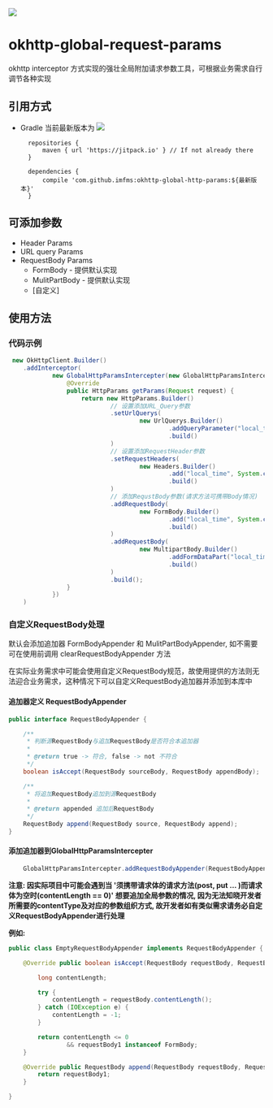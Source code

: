 [![](https://jitpack.io/v/imfms/okhttp-global-http-params.svg)](https://jitpack.io/#imfms/okhttp-global-http-params)


# okhttp-global-request-params

okhttp interceptor 方式实现的强壮全局附加请求参数工具，可根据业务需求自行调节各种实现

## 引用方式

- Gradle 当前最新版本为 [![](https://jitpack.io/v/imfms/okhttp-global-http-params.svg)](https://jitpack.io/#imfms/okhttp-global-http-params)


        repositories {
            maven { url 'https://jitpack.io' } // If not already there
        }
        
        dependencies {
            compile 'com.github.imfms:okhttp-global-http-params:${最新版本}'
        }

## 可添加参数
- Header Params
- URL query Params
- RequestBody Params
    - FormBody - 提供默认实现
    - MulitPartBody - 提供默认实现
    - [自定义]
    
## 使用方法

### 代码示例

~~~java
 new OkHttpClient.Builder()
    .addInterceptor(
            new GlobalHttpParamsIntercepter(new GlobalHttpParamsIntercepter.OnNeedHttpParams() {
                @Override
                public HttpParams getParams(Request request) {
                    return new HttpParams.Builder()
                            // 设置添加URL_Query参数
                            .setUrlQuerys(
                                    new UrlQuerys.Builder()
                                            .addQueryParameter("local_time", System.currentTimeMillis() + "")
                                            .build()
                            )
                            // 设置添加RequestHeader参数
                            .setRequestHeaders(
                                    new Headers.Builder()
                                            .add("local_time", System.currentTimeMillis() + "")
                                            .build()
                            )
                            // 添加RequstBody参数(请求方法可携带Body情况)
                            .addRequestBody(
                                    new FormBody.Builder()
                                            .add("local_time", System.currentTimeMillis() + "")
                                            .build()
                            )
                            .addRequestBody(
                                    new MultipartBody.Builder()
                                            .addFormDataPart("local_time", System.currentTimeMillis() + "")
                                            .build()
                            )
                            .build();
                }
            })
    )
~~~


### 自定义RequestBody处理

默认会添加追加器 FormBodyAppender 和 MulitPartBodyAppender, 如不需要可在使用前调用 clearRequestBodyAppender 方法

在实际业务需求中可能会使用自定义RequestBody规范，故使用提供的方法则无法迎合业务需求，这种情况下可以自定义RequestBody追加器并添加到本库中

#### 追加器定义 RequestBodyAppender
~~~java
public interface RequestBodyAppender {

    /**
     * 判断源RequestBody与追加RequestBody是否符合本追加器
     *
     * @return true -> 符合, false -> not 不符合
     */
    boolean isAccept(RequestBody sourceBody, RequestBody appendBody);

    /**
     * 将追加RequestBody追加到源RequestBody
     *
     * @return appended 追加后RequestBody
     */
    RequestBody append(RequestBody source, RequestBody append);
}
~~~

#### 添加追加器到GlobalHttpParamsIntercepter
~~~java
    GlobalHttpParamsIntercepter.addRequestBodyAppender(RequestBodyAppender appender);
~~~

**注意: 因实际项目中可能会遇到当 '须携带请求体的请求方法(post, put ... )而请求体为空时(contentLength == 0)' 想要追加全局参数的情况, 因为无法知晓开发者所需要的contentType及对应的参数组织方式, 故开发者如有类似需求请务必自定义RequestBodyAppender进行处理**

**例如:**

~~~java
public class EmptyRequestBodyAppender implements RequestBodyAppender {

    @Override public boolean isAccept(RequestBody requestBody, RequestBody requestBody1) {

        long contentLength;

        try {
            contentLength = requestBody.contentLength();
        } catch (IOException e) {
            contentLength = -1;
        }

        return contentLength <= 0
                && requestBody1 instanceof FormBody;
    }

    @Override public RequestBody append(RequestBody requestBody, RequestBody requestBody1) {
        return requestBody1;
    }

}
~~~